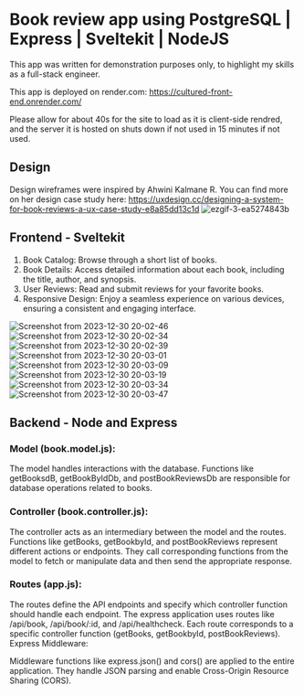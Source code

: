 # Book review app using PostgreSQL | Express | Sveltekit | NodeJS

This app was written for demonstration purposes only, to highlight my skills as a full-stack engineer.

This app is deployed on render.com: https://cultured-front-end.onrender.com/

Please allow for about 40s for the site to load as it is client-side rendred, and the server it is hosted on shuts down if not used in 15 minutes if not used.

## Design

Design wireframes were inspired by Ahwini Kalmane R. <breaK>
You can find more on her design case study here: https://uxdesign.cc/designing-a-system-for-book-reviews-a-ux-case-study-e8a85dd13c1d
![ezgif-3-ea5274843b](https://github.com/shenuka-jayasinghe/book-reviews/assets/137282472/8d446b0d-05be-4c19-880b-4501a0c40f7d)



## Frontend - Sveltekit

1. Book Catalog: Browse through a short list of books.
2. Book Details: Access detailed information about each book, including the title, author, and synopsis.
3. User Reviews: Read and submit reviews for your favorite books.
4. Responsive Design: Enjoy a seamless experience on various devices, ensuring a consistent and engaging interface.

![Screenshot from 2023-12-30 20-02-46](https://github.com/shenuka-jayasinghe/book-reviews/assets/137282472/590cd74c-12fd-4c97-a7db-19b7afc1bf6b)
![Screenshot from 2023-12-30 20-02-34](https://github.com/shenuka-jayasinghe/book-reviews/assets/137282472/4c28325e-6535-4f6d-b715-193453df5d9e)
![Screenshot from 2023-12-30 20-02-39](https://github.com/shenuka-jayasinghe/book-reviews/assets/137282472/3df7393e-9fd9-491e-8e2f-5d05009bfe2e)
![Screenshot from 2023-12-30 20-03-01](https://github.com/shenuka-jayasinghe/book-reviews/assets/137282472/d486eaee-c1f0-4341-bda5-df00665fb80d)
![Screenshot from 2023-12-30 20-03-09](https://github.com/shenuka-jayasinghe/book-reviews/assets/137282472/3fae4a2d-6284-437c-8bd0-a22828872b23)
![Screenshot from 2023-12-30 20-03-19](https://github.com/shenuka-jayasinghe/book-reviews/assets/137282472/51e93393-552e-4ca6-946e-a2952e661497)
![Screenshot from 2023-12-30 20-03-34](https://github.com/shenuka-jayasinghe/book-reviews/assets/137282472/f1c3dd99-3fbc-46a5-aeae-377ad330771d)
![Screenshot from 2023-12-30 20-03-47](https://github.com/shenuka-jayasinghe/book-reviews/assets/137282472/b8b5133e-0a24-4e92-a97b-30b1105d54ec)

## Backend - Node and Express

### Model (book.model.js):

The model handles interactions with the database.
Functions like getBooksdB, getBookByIdDb, and postBookReviewsDb are responsible for database operations related to books.

### Controller (book.controller.js):

The controller acts as an intermediary between the model and the routes.
Functions like getBooks, getBookbyId, and postBookReviews represent different actions or endpoints.
They call corresponding functions from the model to fetch or manipulate data and then send the appropriate response.

### Routes (app.js):

The routes define the API endpoints and specify which controller function should handle each endpoint.
The express application uses routes like /api/book, /api/book/:id, and /api/healthcheck.
Each route corresponds to a specific controller function (getBooks, getBookbyId, postBookReviews).
Express Middleware:

Middleware functions like express.json() and cors() are applied to the entire application. They handle JSON parsing and enable Cross-Origin Resource Sharing (CORS).
